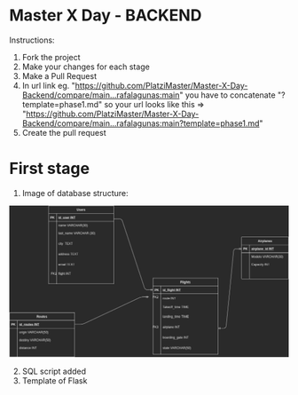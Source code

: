 # Master X Day - BACKEND

Instructions:

1. Fork the project
2. Make your changes for each stage
3. Make a Pull Request
4. In url link eg. "https://github.com/PlatziMaster/Master-X-Day-Backend/compare/main...rafalagunas:main" you have to concatenate
   "?template=phase1.md" so your url looks like this => "https://github.com/PlatziMaster/Master-X-Day-Backend/compare/main...rafalagunas:main?template=phase1.md"
5. Create the pull request

# First stage

1. Image of database structure:

![Database structure](./Modelo-platzi-master.png "Database structure")

2. SQL script added
3. Template of Flask